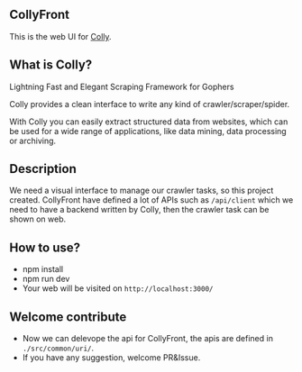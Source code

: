 ## CollyFront
This is the web UI for [Colly](https://github.com/gocolly/colly).
## What is Colly?

Lightning Fast and Elegant Scraping Framework for Gophers

Colly provides a clean interface to write any kind of crawler/scraper/spider.

With Colly you can easily extract structured data from websites, which can be used for a wide range of applications, like data mining, data processing or archiving.

## Description
We need a visual interface to manage our crawler tasks, so this project created.
CollyFront have defined a lot of APIs such as `/api/client` which we need to have a backend written by Colly, then the crawler task can be shown on web.

## How to use?
- npm install
- npm run dev
- Your web will be visited on `http://localhost:3000/`

## Welcome contribute
- Now we can delevope the api for CollyFront, the apis are defined in `./src/common/uri/`.
- If you have any suggestion, welcome PR&Issue.
